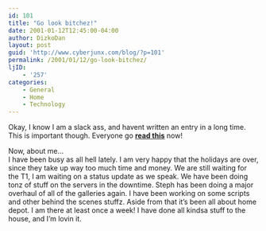 ```yaml
---
id: 101
title: "Go look bitchez!"
date: 2001-01-12T12:45:00-04:00
author: DizkoDan
layout: post
guid: 'http://www.cyberjunx.com/blog/?p=101'
permalink: /2001/01/12/go-look-bitchez/
ljID:
    - '257'
categories:
    - General
    - Home
    - Technology
---
```


Okay, I know I am a slack ass, and havent written an entry in a long time. This is important though. Everyone go **[read this](http://www.livejournal.com/talkread.bml?itemid=1278685)** now!

Now, about me…  
I have been busy as all hell lately. I am very happy that the holidays are over, since they take up way too much time and money. We are still waiting for the T1, I am waiting on a status update as we speak. We have been doing tonz of stuff on the servers in the downtime. Steph has been doing a major overhaul of all of the galleries again. I have been working on some scripts and other behind the scenes stuffz. Aside from that it’s been all about home depot. I am there at least once a week! I have done all kindsa stuff to the house, and I’m lovin it.